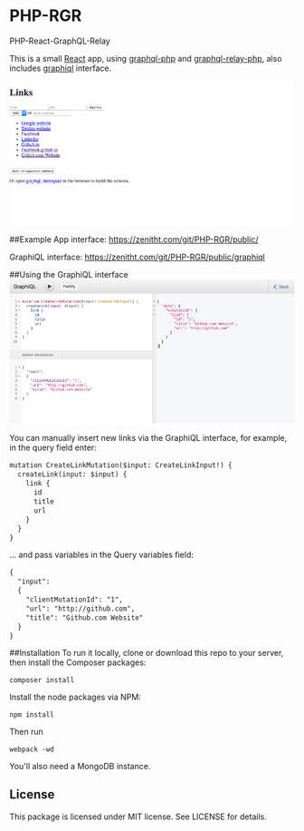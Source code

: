 # PHP-RGR
PHP-React-GraphQL-Relay

This is a small [React](https://github.com/facebook/react) app, using [graphql-php](https://github.com/webonyx/graphql-php) and [graphql-relay-php](https://github.com/ivome/graphql-relay-php), also includes [graphiql](https://github.com/graphql/graphiql) interface.

![](resources/app.png)

##Example
App interface: https://zenitht.com/git/PHP-RGR/public/

GraphiQL interface: https://zenitht.com/git/PHP-RGR/public/graphiql

##Using the GraphiQL interface
![](resources/graphiql.png)

You can manually insert new links via the GraphiQL interface, for example, in the query field enter:
```
mutation CreateLinkMutation($input: CreateLinkInput!) {
  createLink(input: $input) {
    link {
      id
      title
      url
    }
  }
}
```

... and pass variables in the Query variables field:
```
{
  "input":
  {
    "clientMutationId": "1",
    "url": "http://github.com",
    "title": "Github.com Website"
  }
}
```

##Installation
To run it locally, clone or download this repo to your server, then install the Composer packages:
```
composer install
```
Install the node packages via NPM:
```
npm install
```
Then run
```
webpack -wd
```

You'll also need a MongoDB instance.


## License ##

This package is licensed under MIT license. See LICENSE for details.
